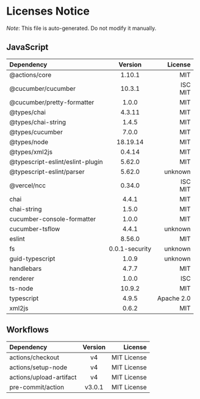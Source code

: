 # Licenses Notice
*Note*: This file is auto-generated. Do not modify it manually.
## JavaScript
| Dependency | Version | License |
|:-----------|:-------:|--------:|
|@actions/core|1.10.1|MIT|
|@cucumber/cucumber|10.3.1|ISC<br/>MIT|
|@cucumber/pretty-formatter|1.0.0|MIT|
|@types/chai|4.3.11|MIT|
|@types/chai-string|1.4.5|MIT|
|@types/cucumber|7.0.0|MIT|
|@types/node|18.19.14|MIT|
|@types/xml2js|0.4.14|MIT|
|@typescript-eslint/eslint-plugin|5.62.0|MIT|
|@typescript-eslint/parser|5.62.0|unknown|
|@vercel/ncc|0.34.0|ISC<br/>MIT|
|chai|4.4.1|MIT|
|chai-string|1.5.0|MIT|
|cucumber-console-formatter|1.0.0|MIT|
|cucumber-tsflow|4.4.1|unknown|
|eslint|8.56.0|MIT|
|fs|0.0.1-security|unknown|
|guid-typescript|1.0.9|unknown|
|handlebars|4.7.7|MIT|
|renderer|1.0.0|ISC|
|ts-node|10.9.2|MIT|
|typescript|4.9.5|Apache 2.0|
|xml2js|0.6.2|MIT|
## Workflows
| Dependency | Version | License |
|:-----------|:-------:|--------:|
|actions/checkout|v4|MIT License|
|actions/setup-node|v4|MIT License|
|actions/upload-artifact|v4|MIT License|
|pre-commit/action|v3.0.1|MIT License|
